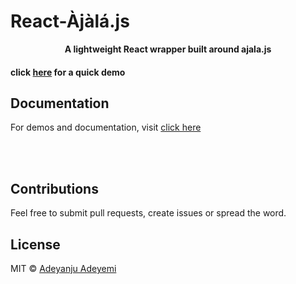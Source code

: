 # React-Àjàlá.js

<p align="center">
  <b>A lightweight React wrapper built around ajala.js</b>
</p>

#### click [here](https://stackblitz.com/edit/js-ftnhw8ce?file=index.html,style.css,index.js) for a quick demo

## Documentation

For demos and documentation, visit [click here](https://github.com/DevYemi/ajala)

<br />

<br>

## Contributions

Feel free to submit pull requests, create issues or spread the word.

## License

MIT &copy; [Adeyanju Adeyemi](https://x.com/BlackTiyemi)
